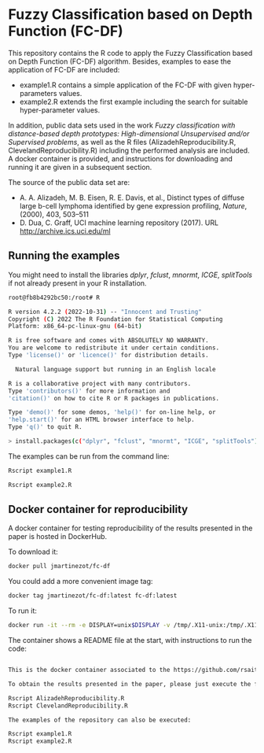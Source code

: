 # Fuzzy Classification based on Depth Function (FC-DF)

 This repository contains the R code to apply the Fuzzy Classification based on Depth Function (FC-DF) algorithm. Besides, examples to ease the application of FC-DF are included:
 - example1.R contains a simple application of the FC-DF with given hyper-parameters values.
 - example2.R extends the first example including the search for suitable hyper-parameter values.
 
  In addition, public data sets used in the work  *Fuzzy classification with distance-based depth prototypes: High-dimensional Unsupervised and/or Supervised problems*, as well as the R files (AlizadehReproducibility.R, ClevelandReproducibility.R) including the performed analysis are included. A docker container is provided, and instructions for downloading and running it are given in a subsequent section.

The source of the public data set are:
 - A. A. Alizadeh, M. B. Eisen, R. E. Davis, et al., Distinct types of diffuse large b-cell lymphoma identified by gene expression profiling, *Nature*, (2000), 403, 503–511
 - D. Dua, C. Graff, UCI machine learning repository (2017). URL http://archive.ics.uci.edu/ml
 
## Running the examples
 
 You might need to install the libraries *dplyr*, *fclust*, *mnormt*, *ICGE*, *splitTools* if not already present in your R installation.

```bash
root@fb8b4292bc50:/root# R

R version 4.2.2 (2022-10-31) -- "Innocent and Trusting"
Copyright (C) 2022 The R Foundation for Statistical Computing
Platform: x86_64-pc-linux-gnu (64-bit)

R is free software and comes with ABSOLUTELY NO WARRANTY.
You are welcome to redistribute it under certain conditions.
Type 'license()' or 'licence()' for distribution details.

  Natural language support but running in an English locale

R is a collaborative project with many contributors.
Type 'contributors()' for more information and
'citation()' on how to cite R or R packages in publications.

Type 'demo()' for some demos, 'help()' for on-line help, or
'help.start()' for an HTML browser interface to help.
Type 'q()' to quit R.

> install.packages(c("dplyr", "fclust", "mnormt", "ICGE", "splitTools"))
```

The examples can be run from the command line:

```bash
Rscript example1.R
```

```bash
Rscript example2.R
```
 
## Docker container for reproducibility

A docker container for testing reproducibility of the results presented in the paper is hosted in DockerHub.

To download it:

```bash
docker pull jmartinezot/fc-df
```

You could add a more convenient image tag:

```bash
docker tag jmartinezot/fc-df:latest fc-df:latest
```

To run it:

```bash
docker run -it --rm -e DISPLAY=unix$DISPLAY -v /tmp/.X11-unix:/tmp/.X11-unix fc-df /bin/bash -c 'cat /fc-df.readme.txt; cd /fc-df; bash'
```

The container shows a README file at the start, with instructions to run the code:

```bash

This is the docker container associated to the https://github.com/rsait/FC-DF repository, and provided for replicability of the results presented in the paper *Fuzzy classification with distance-based depth prototypes: High-dimensional Unsupervised and/or Supervised problems*.

To obtain the results presented in the paper, please just execute the following commands:

Rscript AlizadehReproducibility.R
Rscript ClevelandReproducibility.R

The examples of the repository can also be executed:

Rscript example1.R
Rscript example2.R
```
 

